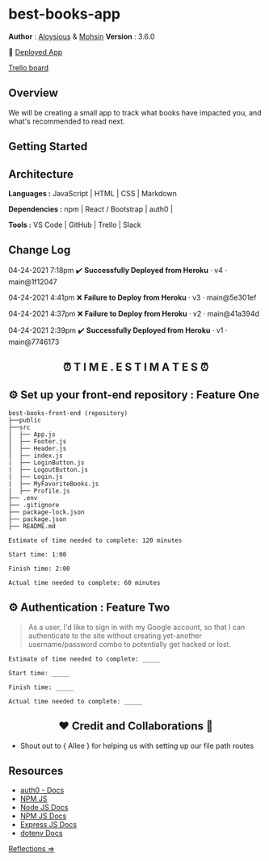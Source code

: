 # best-books-app

**Author** : [Aloysious](https://github.com/AL0YSI0US) & [Mohsin](https://github.com/mbehi) **Version** : 3.6.0

🚀 [Deployed App](https://vigorous-stonebraker-250a39.netlify.app/)

<a href="https://trello.com/b/qrG2StmE/am-best-books" align="center">Trello board</a> 

## Overview

We will be creating a small app to track what books have impacted you, and what's recommended to read next.

## Getting Started

## Architecture

**Languages :** JavaScript | HTML | CSS | Markdown

**Dependencies :** npm | React / Bootstrap | auth0 |

**Tools :** VS Code | GitHub | Trello | Slack

## Change Log

04-24-2021 7:18pm ✔️ **Successfully Deployed from Heroku** · v4 · main@1f12047

04-24-2021 4:41pm ❌ **Failure to Deploy from Heroku** · v3 · main@5e301ef

04-24-2021 4:37pm ❌ **Failure to Deploy from Heroku** · v2 · main@41a394d

04-24-2021 2:39pm ✔️ **Successfully Deployed from Heroku** · v1 · main@7746173

<h2 align="center">⏰ T I M E . E S T I M A T E S ⏰</h2>

## ⚙️ Set up your front-end repository : Feature One

```shell
best-books-front-end (repository)
├──public
├──src
│  ├── App.js
│  ├── Footer.js
│  ├── Header.js
│  ├── index.js
|  ├── LoginButton.js
|  ├── LogoutButton.js
|  ├── Login.js
|  ├── MyFavoriteBooks.js
|  ├── Profile.js
├── .env
├── .gitignore
├── package-lock.json
├── package.json
├── README.md
```

```shell
Estimate of time needed to complete: 120 minutes

Start time: 1:00

Finish time: 2:00

Actual time needed to complete: 60 minutes
```

## ⚙️ Authentication : Feature Two

> As a user, I'd like to sign in with my Google account, so that I can authenticate to the site without creating yet-another username/password combo to potentially get hacked or lost.

```shell
Estimate of time needed to complete: _____

Start time: _____

Finish time: _____

Actual time needed to complete: _____
```

<h2 align="center">❤️ Credit and Collaborations 👥</h2>

+ Shout out to { Allee } for helping us with setting up our file path routes

## Resources

* [auth0 - Docs](https://auth0.com/docs)
* [NPM JS](https://www.npmjs.com/package/axios)
* [Node JS Docs](https://nodejs.org/en/)
* [NPM JS Docs](https://docs.npmjs.com/)
* [Express JS Docs](http://expressjs.com/en/4x/api.html)
* [dotenv Docs](https://www.npmjs.com/package/dotenv)

[Reflections ⇒](reflections.md)
